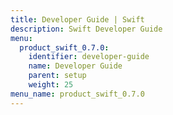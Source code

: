 ```yaml
---
title: Developer Guide | Swift
description: Swift Developer Guide
menu:
  product_swift_0.7.0:
    identifier: developer-guide
    name: Developer Guide
    parent: setup
    weight: 25
menu_name: product_swift_0.7.0
---
```


